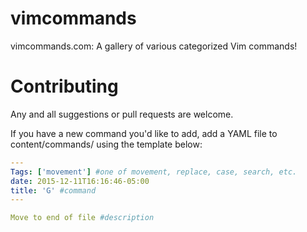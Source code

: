 # vimcommands

vimcommands.com: A gallery of various categorized Vim commands!

# Contributing

Any and all suggestions or pull requests are welcome.

If you have a new command you'd like to add, add a YAML file to content/commands/ using the template below:

```yaml
---
Tags: ['movement'] #one of movement, replace, case, search, etc.
date: 2015-12-11T16:16:46-05:00
title: 'G' #command
---

Move to end of file #description
```
